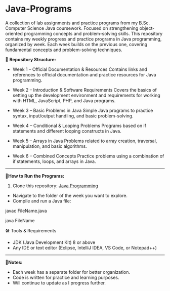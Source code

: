 # Java-Programs
A collection of lab assignments and practice programs from my B.Sc. Computer Science Java coursework. Focused on strengthening object-oriented programming concepts and problem-solving skills.
This repository contains my weekly progress and practice programs in Java programming, organized by week. Each week builds on the previous one, covering fundamental concepts and problem-solving techniques.

📂 **Repository Structure:**

+ Week 1 – Official Documentation & Resources
Contains links and references to official documentation and practice resources for Java programming.

+ Week 2 – Introduction & Software Requirements
Covers the basics of setting up the development environment and requirements for working with HTML, JavaScript, PHP, and Java programs.

+ Week 3 – Basic Problems in Java
Simple Java programs to practice syntax, input/output handling, and basic problem-solving.

+ Week 4 – Conditional & Looping Problems
Programs based on if statements and different looping constructs in Java.

+ Week 5 – Arrays in Java
Problems related to array creation, traversal, manipulation, and basic algorithms.

+ Week 6 – Combined Concepts
Practice problems using a combination of if statements, loops, and arrays in Java.

---

🚀**How to Run the Programs:**

1. Clone this repository: [Java Programming](https://github.com/sadiapeerzada/java-program.git)
- Navigate to the folder of the week you want to explore.
- Compile and run a Java file:

javac FileName.java

java FileName

🛠️ Tools & Requirements
- JDK (Java Development Kit) 8 or above
- Any IDE or text editor (Eclipse, IntelliJ IDEA, VS Code, or Notepad++)

---

📖**Notes:**
+ Each week has a separate folder for better organization.
+ Code is written for practice and learning purposes.
+ Will continue to update as I progress further.

